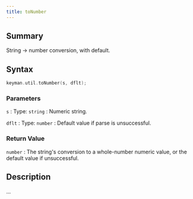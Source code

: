 ```yaml
---
title: toNumber
---
```


## Summary

String -&gt; number conversion, with default.

## Syntax

```c
keyman.util.toNumber(s, dflt);
```

### Parameters

`s`
:   Type: `string`
:   Numeric string.

`dflt`
:   Type: `number`
:   Default value if parse is unsuccessful.

### Return Value

`number`
:   The string's conversion to a whole-number numeric value, or the default value if unsuccessful.

## Description

...
